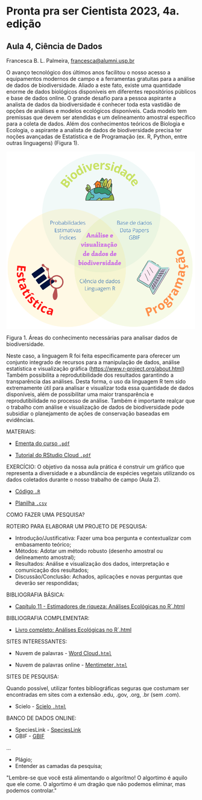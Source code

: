 # Pronta pra ser Cientista 2023, 4a. edição

## Aula 4, Ciência de Dados
Francesca B. L. Palmeira, francesca@alumni.usp.br 

O avanço tecnológico dos últimos anos facilitou o nosso acesso a equipamentos modernos de campo e a ferramentas gratuitas para a análise de dados de biodiversidade. Aliado a este fato, existe uma quantidade enorme de dados biológicos disponíveis em diferentes repositórios públicos e base de dados online. O grande desafio para a pessoa aspirante a analista de dados da biodiversidade é conhecer toda esta vastidão de opções de análises e modelos ecológicos disponíveis. Cada modelo tem premissas que devem ser atendidas e um delineamento amostral específico para a coleta de dados. Além dos conhecimentos teóricos de Biologia e Ecologia, o aspirante a analista de dados de biodiversidade precisa ter noções avançadas de Estatística e de Programação (ex. R, Python, entre outras linguagens) (Figura 1).

<img src="https://github.com/fblpalmeira/pronta_cientista/blob/main/data/fig1_pronta.png" align="center" width = "500px"/>

Figura 1.  Áreas do conhecimento necessárias para analisar dados de biodiversidade.

Neste caso, a linguagem R foi feita especificamente para oferecer um conjunto integrado de recursos para a manipulação de dados, análise estatística e visualização gráfica (https://www.r-project.org/about.html) Também possibilita a reprodutibilidade dos resultados garantindo a transparência das análises. Desta forma, o uso da linguagem R tem sido extremamente útil para analisar e visualizar toda essa quantidade de dados disponíveis, além de possibilitar uma maior transparência e reprodutibilidade no processo de análise. Também é importante realçar que o trabalho com análise e visualização de dados de biodiversidade pode subsidiar o planejamento de ações de conservação baseadas em evidências.

MATERIAIS:

- [Ementa do curso `.pdf`]()

- [Tutorial do RStudio Cloud `.pdf`](https://github.com/fblpalmeira/SBMGC_2021/blob/main/doc/2_Tutorial_RStudioCloud_Pronta_Cientista_2021.pdf)
 
EXERCÍCIO: O objetivo da nossa aula prática é construir um gráfico que representa a diversidade e a abundância de espécies vegetais utilizando os dados coletados durante o nosso trabalho de campo (Aula 2).

- [Código `.R`]()

- [Planilha `.csv`]()

COMO FAZER UMA PESQUISA?

ROTEIRO PARA ELABORAR UM PROJETO DE PESQUISA:

- Introdução/Justificativa: Fazer uma boa pergunta e contextualizar com embasamento teórico;
- Métodos: Adotar um método robusto (desenho amostral ou delineamento amostral);
- Resultados: Análise e visualização dos dados, interpretação e comunicação dos resultados;
- Discussão/Conclusão: Achados, aplicações e novas perguntas que deverão ser respondidas;

BIBLIOGRAFIA BÁSICA:

- [Capítulo 11 - Estimadores de riqueza: Análises Ecológicas no R`.html](https://analises-ecologicas.netlify.app/cap11.html)

BIBLIOGRAFIA COMPLEMENTAR:

- [Livro completo: Análises Ecológicas no R`.html](https://analises-ecologicas.com/index.html)

SITES INTERESSANTES:

- Nuvem de palavras - [Word Cloud`.html`](https://www.wordclouds.com)

- Nuvem de palavras online - [Mentimeter`.html`](https://www.mentimeter.com/pt-BR/features/word-cloud)

SITES DE PESQUISA:

Quando possível, utilizar fontes bibliográficas seguras que costumam ser encontradas em sites com a extensão .edu, .gov, .org, .br (sem .com).

- Scielo - [Scielo `.html`](https://www.scielo.br/)

BANCO DE DADOS ONLINE:

- SpeciesLink - [SpeciesLink](https://specieslink.net/)
- GBIF - [GBIF](https://www.gbif.org/)

...

- Plágio;
- Entender as camadas da pesquisa;

"Lembre-se que você está alimentando o algoritmo! O algortimo é aquilo que ele come. O algortimo é um dragão que não podemos eliminar, mas podemos controlar."
